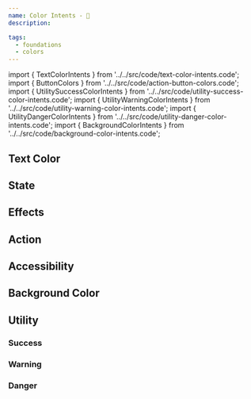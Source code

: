 ```yaml
---
name: Color Intents - 🌈
description:

tags:
  - foundations
  - colors
---
```


<!-- CODE IMPORTS -->

<!-- prettier-ignore -->
import { TextColorIntents } from '../../src/code/text-color-intents.code';
import { ButtonColors } from '../../src/code/action-button-colors.code';
import { UtilitySuccessColorIntents } from '../../src/code/utility-success-color-intents.code';
import { UtilityWarningColorIntents } from '../../src/code/utility-warning-color-intents.code';
import { UtilityDangerColorIntents } from '../../src/code/utility-danger-color-intents.code';
import { BackgroundColorIntents } from '../../src/code/background-color-intents.code';

<!-- END CODE IMPORTS -->

<DocHeader props={props}/>

## Text Color

<ThemeWrapper>
    <TextColorIntents/>
</ThemeWrapper>

## State

## Effects

## Action

<ThemeWrapper>
  <ButtonColors/>
</ThemeWrapper>

## Accessibility

## Background Color

<ThemeWrapper>
  <BackgroundColorIntents />
</ThemeWrapper>

## Utility

### Success

<ThemeWrapper>
    <UtilitySuccessColorIntents/>
</ThemeWrapper>

### Warning

<ThemeWrapper>
    <UtilityWarningColorIntents/>
</ThemeWrapper>

### Danger

<ThemeWrapper>
    <UtilityDangerColorIntents/>
</ThemeWrapper>
